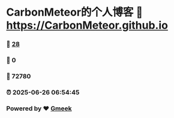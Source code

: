 # CarbonMeteor的个人博客 :link: https://CarbonMeteor.github.io 
### :page_facing_up: [28](https://CarbonMeteor.github.io/tag.html) 
### :speech_balloon: 0 
### :hibiscus: 72780 
### :alarm_clock: 2025-06-26 06:54:45 
### Powered by :heart: [Gmeek](https://github.com/Meekdai/Gmeek)
